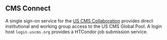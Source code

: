 ## CMS Connect 

A single sign-on service for the [US CMS Collaboration](https://uscms.org/uscms_at_work/collaboration/organization.shtml) provides direct institutional and working group access
to the US CMS Global Pool. A login host `login.uscms.org` provides a HTCondor job submission service.
